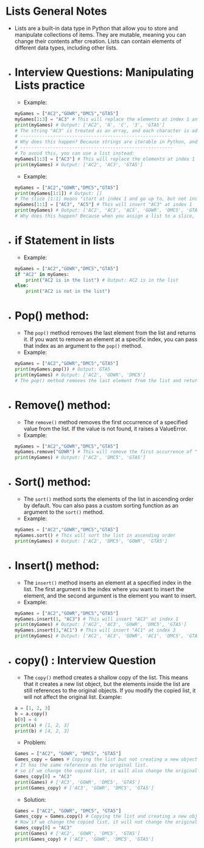 # Lists General Notes
- Lists are a built-in data type in Python that allow you to store and manipulate collections of items. They are mutable, meaning you can change their contents after creation. Lists can contain elements of different data types, including other lists.

- # Interview Questions: Manipulating Lists practice
    - Example:
    ```python
    myGames = ["AC2","GOWR","DMC5","GTA5"]
    myGames[1:3] = "AC3" # This will replace the elements at index 1 and 2 with the string "AC3"
    print(myGames) # Output: ['AC2', 'A', 'C', '3', 'GTA5']
    # The string "AC3" is treated as an array, and each character is added to the list.
    # --------------------------------------------------------
    # Why does this happen? Because strings are iterable in Python, and when you assign a string to a list slice, it unpacks the string into individual characters.
    # --------------------------------------------------------
    # To avoid this, you can use a list instead:
    myGames[1:3] = ["AC3"] # This will replace the elements at index 1 and 2 with the list ["AC3"]
    print(myGames) # Output: ['AC2', 'AC3', 'GTA5']
    ``` 
    - Example:
    ```python
    myGames = ["AC2","GOWR","DMC5","GTA5"]
    print(myGames[1:1]) # Output: []
    # The slice [1:1] means "start at index 1 and go up to, but not including, index 1", which results in an empty list.
    myGames[1:1] = ["AC3", "AC5"] # This will insert "AC3" at index 1
    print(myGames) # Output: ['AC2', 'AC3', 'AC5', 'GOWR', 'DMC5', 'GTA5']
    # Why does this happen? Because when you assign a list to a slice, it inserts the elements of the list at the specified index.
    ```

- # if Statement in lists
    - Example:
    ```python
    myGames = ["AC2","GOWR","DMC5","GTA5"]
    if "AC2" in myGames:
        print("AC2 is in the list") # Output: AC2 is in the list
    else:
        print("AC2 is not in the list")
    ```
- # Pop() method:
    - The `pop()` method removes the last element from the list and returns it. If you want to remove an element at a specific index, you can pass that index as an argument to the `pop()` method.
    - Example:
    ```python
    myGames = ["AC2","GOWR","DMC5","GTA5"]
    print(myGames.pop()) # Output: GTA5
    print(myGames) # Output: ['AC2', 'GOWR', 'DMC5']
    # The pop() method removes the last element from the list and returns it.
    ```
- # Remove() method:
    - The `remove()` method removes the first occurrence of a specified value from the list. If the value is not found, it raises a ValueError.
    - Example:
    ```python
    myGames = ["AC2","GOWR","DMC5","GTA5"]
    myGames.remove("GOWR") # This will remove the first occurrence of "GOWR" from the list
    print(myGames) # Output: ['AC2', 'DMC5', 'GTA5']
    ```
- # Sort() method:
    - The `sort()` method sorts the elements of the list in ascending order by default. You can also pass a custom sorting function as an argument to the `sort()` method.
    - Example:
    ```python
    myGames = ["AC2","GOWR","DMC5","GTA5"]
    myGames.sort() # This will sort the list in ascending order
    print(myGames) # Output: ['AC2', 'DMC5', 'GOWR', 'GTA5']
    ```
- # Insert() method:
    - The `insert()` method inserts an element at a specified index in the list. The first argument is the index where you want to insert the element, and the second argument is the element you want to insert.
    - Example:
    ```python
    myGames = ["AC2","GOWR","DMC5","GTA5"]
    myGames.insert(1, "AC3") # This will insert "AC3" at index 1
    print(myGames) # Output: ['AC2', 'AC3', 'GOWR', 'DMC5', 'GTA5']
    myGames.insert(3,"AC1") # This will insert "AC1" at index 3
    print(myGames) # Output: ['AC2', 'AC3', 'GOWR', 'AC1', 'DMC5', 'GTA5']
    ```
- # copy() : Interview Question
    - The `copy()` method creates a shallow copy of the list. This means that it creates a new list object, but the elements inside the list are still references to the original objects. If you modify the copied list, it will not affect the original list.
    Example:
    ```python
    a = [1, 2, 3]
    b = a.copy()
    b[0] = 4
    print(a) # [1, 2, 3]
    print(b) # [4, 2, 3]
    ```
    - Problem:
    ```python
    Games = ["AC2", "GOWR", "DMC5", "GTA5"]
    Games_copy = Games # Copying the list but not creating a new object in the memory.
    # It has the same reference as the original list.
    # so if we change the copied list, it will also change the original list.
    Games_copy[0] = "AC3"
    print(Games) # ['AC3', 'GOWR', 'DMC5', 'GTA5']
    print(Games_copy) # ['AC3', 'GOWR', 'DMC5', 'GTA5']
    ```
    - Solution:
    ```python
    Games = ["AC2", "GOWR", "DMC5", "GTA5"]
    Games_copy = Games.copy() # Copying the list and creating a new object in the memory.
    # Now if we change the copied list, it will not change the original list.
    Games_copy[0] = "AC3"
    print(Games) # ['AC2', 'GOWR', 'DMC5', 'GTA5']
    print(Games_copy) # ['AC3', 'GOWR', 'DMC5', 'GTA5']
    ```
    
